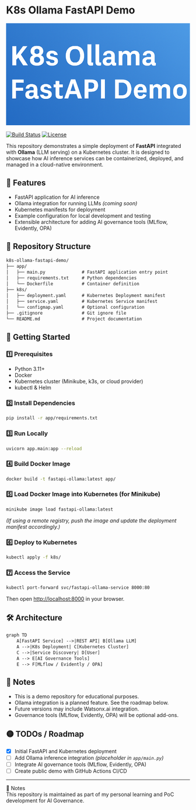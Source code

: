 # K8s Ollama FastAPI Demo

![Ollama Architecture](./ollama.png)

[![Build Status](https://img.shields.io/badge/build-passing-brightgreen)](https://github.com/yourusername/k8s-ollama-fastapi-demo/actions)
[![License](https://img.shields.io/badge/license-MIT-blue.svg)](LICENSE)

This repository demonstrates a simple deployment of **FastAPI** integrated with **Ollama** (LLM serving) on a Kubernetes cluster. It is designed to showcase how AI inference services can be containerized, deployed, and managed in a cloud-native environment.

## 📌 Features
- FastAPI application for AI inference
- Ollama integration for running LLMs *(coming soon)*
- Kubernetes manifests for deployment
- Example configuration for local development and testing
- Extensible architecture for adding AI governance tools (MLflow, Evidently, OPA)

## 📂 Repository Structure
```plaintext
k8s-ollama-fastapi-demo/
├── app/
│   ├── main.py              # FastAPI application entry point
│   ├── requirements.txt     # Python dependencies
│   └── Dockerfile           # Container definition
├── k8s/
│   ├── deployment.yaml      # Kubernetes Deployment manifest
│   ├── service.yaml         # Kubernetes Service manifest
│   └── configmap.yaml       # Optional configuration
├── .gitignore               # Git ignore file
└── README.md                # Project documentation
```

## 🚀 Getting Started

### 1️⃣ Prerequisites
- Python 3.11+
- Docker
- Kubernetes cluster (Minikube, k3s, or cloud provider)
- kubectl & Helm

### 2️⃣ Install Dependencies
```bash
pip install -r app/requirements.txt
```

### 3️⃣ Run Locally
```bash
uvicorn app.main:app --reload
```

### 4️⃣ Build Docker Image
```bash
docker build -t fastapi-ollama:latest app/
```

### 5️⃣ Load Docker Image into Kubernetes (for Minikube)
```bash
minikube image load fastapi-ollama:latest
```
*(If using a remote registry, push the image and update the deployment manifest accordingly.)*

### 6️⃣ Deploy to Kubernetes
```bash
kubectl apply -f k8s/
```

### 7️⃣ Access the Service
```bash
kubectl port-forward svc/fastapi-ollama-service 8000:80
```
Then open [http://localhost:8000](http://localhost:8000) in your browser.

## 🛠 Architecture
```mermaid
graph TD
    A[FastAPI Service] -->|REST API| B[Ollama LLM]
    A -->|K8s Deployment| C[Kubernetes Cluster]
    C -->|Service Discovery| D[User]
    A --> E[AI Governance Tools]
    E --> F[MLflow / Evidently / OPA]
```

## 📌 Notes
- This is a demo repository for educational purposes.
- Ollama integration is a planned feature. See the roadmap below.
- Future versions may include Watsonx.ai integration.
- Governance tools (MLflow, Evidently, OPA) will be optional add-ons.

## 🟡 TODOs / Roadmap
- [x] Initial FastAPI and Kubernetes deployment
- [ ] Add Ollama inference integration *(placeholder in `app/main.py`)*
- [ ] Integrate AI governance tools (MLflow, Evidently, OPA)
- [ ] Create public demo with GitHub Actions CI/CD

---

📌 Notes  
This repository is maintained as part of my personal learning and PoC development for AI Governance.
